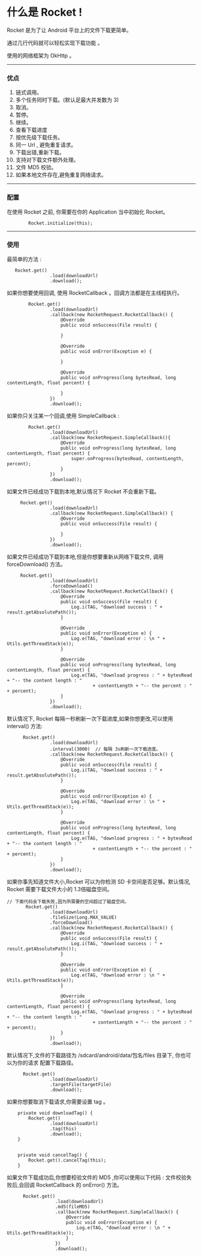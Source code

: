 # 什么是 Rocket !

Rocket 是为了让 Android 平台上的文件下载更简单。

通过几行代码就可以轻松实现下载功能 。

使用的网络框架为 OkHttp 。

---

###  优点
1. 链式调用。
2. 多个任务同时下载。(默认足最大并发数为 3)
3. 取消。
4. 暂停。
5. 继续。
6. 查看下载进度
7. 按优先级下载任务。
8. 同一 Url , 避免重复请求。
9. 下载出错,重新下载。
10. 支持对下载文件额外处理。
11. 文件 MD5 校验。
12. 如果本地文件存在,避免重复网络请求。

---

### 配置


在使用 Rocket 之前, 你需要在你的 Application 当中初始化 Rocket。

```
        Rocket.initialize(this);
```


---

### 使用

最简单的方法 :

```
   Rocket.get()
                .load(downloadUrl)
                .download();
```


如果你想要使用回调, 使用 RocketCallback 。回调方法都是在主线程执行。

```
        Rocket.get()
                .load(downloadUrl)
                .callback(new RocketRequest.RocketCallback() {
                    @Override
                    public void onSuccess(File result) {

                    }

                    @Override
                    public void onError(Exception e) {

                    }

                    @Override
                    public void onProgress(long bytesRead, long contentLength, float percent) {

                    }
                })
                .download();
```

如果你只关注某一个回调,使用 SimpleCallback :

```
        Rocket.get()
                .load(downloadUrl)
                .callback(new RocketRequest.SimpleCallback(){
                    @Override
                    public void onProgress(long bytesRead, long contentLength, float percent) {
                        super.onProgress(bytesRead, contentLength, percent);
                    }
                })
                .download();
```


如果文件已经成功下载到本地,默认情况下 Rocket 不会重新下载。

```
     Rocket.get()
                .load(downloadUrl)
                .callback(new RocketRequest.SimpleCallback() {
                    @Override
                    public void onSuccess(File result) {

                    }
                })
                .download();
```

如果文件已经成功下载到本地,但是你想要重新从网络下载文件, 调用 forceDownload() 方法。

```
     Rocket.get()
                .load(downloadUrl)
                .forceDownload()
                .callback(new RocketRequest.RocketCallback() {
                    @Override
                    public void onSuccess(File result) {
                        Log.i(TAG, "download success : " + result.getAbsolutePath());
                    }

                    @Override
                    public void onError(Exception e) {
                        Log.e(TAG, "download error : \n " + Utils.getThreadStack(e));
                    }

                    @Override
                    public void onProgress(long bytesRead, long contentLength, float percent) {
                        Log.e(TAG, "download progress : " + bytesRead + "-- the content length : "
                                + contentLength + "-- the percent : " + percent);
                    }
                })
                .download();
```

默认情况下, Rocket 每隔一秒刷新一次下载进度,如果你想更改,可以使用 interval() 方法:

```
      Rocket.get()
                .load(downloadUrl)
                .interval(3000)  // 每隔 3s刷新一次下载进度。
                .callback(new RocketRequest.RocketCallback() {
                    @Override
                    public void onSuccess(File result) {
                        Log.i(TAG, "download success : " + result.getAbsolutePath());
                    }

                    @Override
                    public void onError(Exception e) {
                        Log.e(TAG, "download error : \n " + Utils.getThreadStack(e));
                    }

                    @Override
                    public void onProgress(long bytesRead, long contentLength, float percent) {
                        Log.e(TAG, "download progress : " + bytesRead + "-- the content length : "
                                + contentLength + "-- the percent : " + percent);
                    }
                })
                .download();
```

如果你事先知道文件大小,Rocket 可以为你检测 SD 卡空间是否足够。默认情况, Rocket 需要下载文件大小的
1.3倍磁盘空间。

```
// 下面代码会下载失败,因为所需要的空间超过了磁盘空间。
       Rocket.get()
                .load(downloadUrl)
                .fileSize(Long.MAX_VALUE)
                .forceDownload()
                .callback(new RocketRequest.RocketCallback() {
                    @Override
                    public void onSuccess(File result) {
                        Log.i(TAG, "download success : " + result.getAbsolutePath());
                    }

                    @Override
                    public void onError(Exception e) {
                        Log.e(TAG, "download error : \n " + Utils.getThreadStack(e));
                    }

                    @Override
                    public void onProgress(long bytesRead, long contentLength, float percent) {
                        Log.e(TAG, "download progress : " + bytesRead + "-- the content length : "
                                + contentLength + "-- the percent : " + percent);
                    }
                })
                .download();
```

默认情况下,文件的下载路径为 /sdcard/android/data/包名/files 目录下, 你也可以为你的请求
配置下载路径。


```
      Rocket.get()
                .load(downloadUrl)
                .targetFile(targetFile)
                .download();
```


如果你想要取消下载请求,你需要设置 tag 。

```
    private void downloadTag() {
        Rocket.get()
                .load(downloadUrl)
                .tag(this)
                .download();
    }


    private void cancelTag() {
        Rocket.get().cancelTag(this);
    }

```

如果文件下载成功后,你想要校验文件的 MD5 ,你可以使用以下代码 :
文件校验失败后,会回调 RocketCallback 的 onError() 方法。

```
      Rocket.get()
                  .load(downloadUrl)
                  .md5(fileMD5)
                  .callback(new RocketRequest.SimpleCallback() {
                      @Override
                      public void onError(Exception e) {
                          Log.e(TAG, "download error : \n " + Utils.getThreadStack(e));
                      }
                  })
                  .download();
```